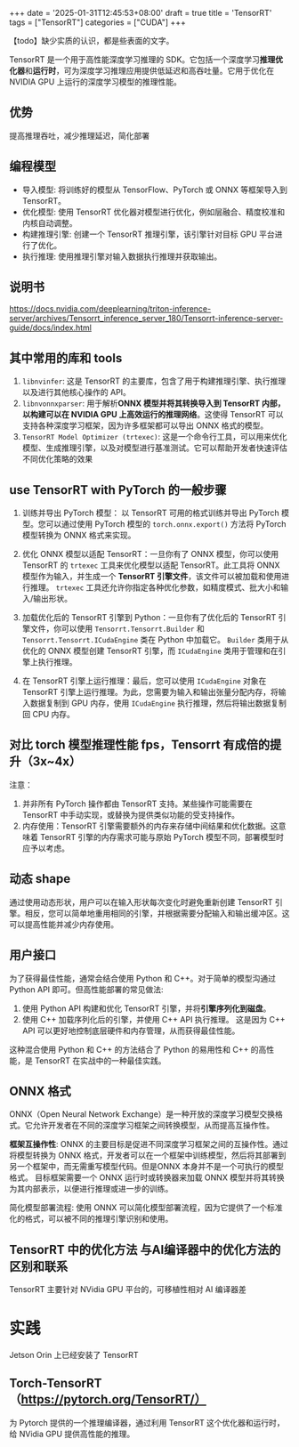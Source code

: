+++
date = '2025-01-31T12:45:53+08:00'
draft = true
title = 'TensorRT'
tags = ["TensorRT"]
categories = ["CUDA"]
+++

【todo】缺少实质的认识，都是些表面的文字。


TensorRT 是一个用于高性能深度学习推理的 SDK。它包括一个深度学习**推理优化器**和**运行时**，可为深度学习推理应用提供低延迟和高吞吐量。它用于优化在 NVIDIA GPU 上运行的深度学习模型的推理性能。

## 优势

提高推理吞吐，减少推理延迟，简化部署

## 编程模型

- 导入模型: 将训练好的模型从 TensorFlow、PyTorch 或 ONNX 等框架导入到 TensorRT。
- 优化模型: 使用 TensorRT 优化器对模型进行优化，例如层融合、精度校准和内核自动调整。
- 构建推理引擎: 创建一个 TensorRT 推理引擎，该引擎针对目标 GPU 平台进行了优化。
- 执行推理: 使用推理引擎对输入数据执行推理并获取输出。

## 说明书

https://docs.nvidia.com/deeplearning/triton-inference-server/archives/Tensorrt_inference_server_180/Tensorrt-inference-server-guide/docs/index.html


## 其中常用的库和 tools

1. `libnvinfer`: 这是 TensorRT 的主要库，包含了用于构建推理引擎、执行推理以及进行其他核心操作的 API。
2. `libnvonnxparser`: 用于解析**ONNX 模型并将其转换导入到 TensorRT 内部，以构建可以在 NVIDIA GPU 上高效运行的推理网络**。这使得 TensorRT 可以支持各种深度学习框架，因为许多框架都可以导出 ONNX 格式的模型。
3. `TensorRT Model Optimizer (trtexec)`: 这是一个命令行工具，可以用来优化模型、生成推理引擎，以及对模型进行基准测试。它可以帮助开发者快速评估不同优化策略的效果


## use TensorRT with PyTorch 的一般步骤

1. 训练并导出 PyTorch 模型： 以 TensorRT 可用的格式训练并导出 PyTorch 模型。您可以通过使用 PyTorch 模型的 `torch.onnx.export()` 方法将 PyTorch 模型转换为 ONNX 格式来实现。

2. 优化 ONNX 模型以适配 TensorRT：一旦你有了 ONNX 模型，你可以使用 TensorRT 的 `trtexec` 工具来优化模型以适配 TensorRT。此工具将 ONNX 模型作为输入，并生成一个 **TensorRT 引擎文件**，该文件可以被加载和使用进行推理。 `trtexec` 工具还允许你指定各种优化参数，如精度模式、批大小和输入/输出形状。

3. 加载优化后的 TensorRT 引擎到 Python：一旦你有了优化后的 TensorRT 引擎文件，你可以使用 `Tensorrt.Tensorrt.Builder` 和 `Tensorrt.Tensorrt.ICudaEngine` 类在 Python 中加载它。 `Builder` 类用于从优化的 ONNX 模型创建 TensorRT 引擎，而 `ICudaEngine` 类用于管理和在引擎上执行推理。

4. 在 TensorRT 引擎上运行推理：最后，您可以使用 `ICudaEngine` 对象在 TensorRT 引擎上运行推理。为此，您需要为输入和输出张量分配内存，将输入数据复制到 GPU 内存，使用 `ICudaEngine` 执行推理，然后将输出数据复制回 CPU 内存。


## 对比 torch 模型推理性能 fps，Tensorrt 有成倍的提升（3x~4x）

注意：

1. 并非所有 PyTorch 操作都由 TensorRT 支持。某些操作可能需要在 TensorRT 中手动实现，或替换为提供类似功能的受支持操作。
2. 内存使用：TensorRT 引擎需要额外的内存来存储中间结果和优化数据。这意味着 TensorRT 引擎的内存需求可能与原始 PyTorch 模型不同，部署模型时应予以考虑。


## 动态 shape

通过使用动态形状，用户可以在输入形状每次变化时避免重新创建 TensorRT 引擎。相反，您可以简单地重用相同的引擎，并根据需要分配输入和输出缓冲区。这可以提高性能并减少内存使用。


## 用户接口

为了获得最佳性能，通常会结合使用 Python 和 C++。对于简单的模型沟通过Python API 即可。但高性能部署的常见做法:

1. 使用 Python API 构建和优化 TensorRT 引擎，并将**引擎序列化到磁盘**。
2. 使用 C++ 加载序列化后的引擎，并使用 C++ API 执行推理。 这是因为 C++ API 可以更好地控制底层硬件和内存管理，从而获得最佳性能。

这种混合使用 Python 和 C++ 的方法结合了 Python 的易用性和 C++ 的高性能，是 TensorRT 在实战中的一种最佳实践。


## ONNX 格式

ONNX（Open Neural Network Exchange）是一种开放的深度学习模型交换格式。它允许开发者在不同的深度学习框架之间转换模型，从而提高互操作性。

**框架互操作性**: ONNX 的主要目标是促进不同深度学习框架之间的互操作性。通过将模型转换为 ONNX 格式，开发者可以在一个框架中训练模型，然后将其部署到另一个框架中，而无需重写模型代码。但是ONNX 本身并不是一个可执行的模型格式。 目标框架需要一个 ONNX 运行时或转换器来加载 ONNX 模型并将其转换为其内部表示，以便进行推理或进一步的训练。

简化模型部署流程: 使用 ONNX 可以简化模型部署流程，因为它提供了一个标准化的格式，可以被不同的推理引擎识别和使用。


## TensorRT 中的优化方法 与AI编译器中的优化方法的区别和联系

TensorRT 主要针对 NVidia GPU 平台的，可移植性相对 AI 编译器差


# 实践

Jetson Orin 上已经安装了 TensorRT

## Torch-TensorRT （https://pytorch.org/TensorRT/）

为 Pytorch 提供的一个推理编译器，通过利用 TensorRT 这个优化器和运行时，给 NVidia GPU 提供高性能的推理。



